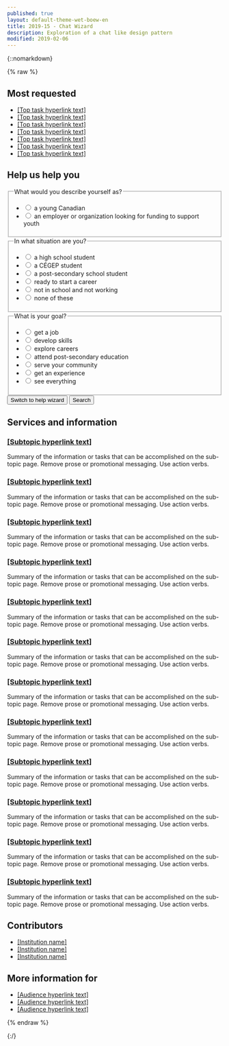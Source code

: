 ```yaml
---
published: true
layout: default-theme-wet-boew-en
title: 2019-15 - Chat Wizard
description: Exploration of a chat like design pattern
modified: 2019-02-06
---
```


{::nomarkdown}

{% raw %}

<!-- Chatbot -->
<style>
	@-webkit-keyframes grow {
		0% {
			-ms-transform: scale(0, 1);
			-webkit-transform: scale(0, 1);
			transform: scale(0, 1);
		}
		38% {
			-ms-transform: scale(0, 1);
			-webkit-transform: scale(0, 1);
			transform: scale(0, 1);
		}
		40% {
			-ms-transform: scale(1, 1);
			-webkit-transform: scale(1, 1);
			transform: scale(1, 1);
		}
		88% {
			-ms-transform: scale(1, 1);
			-webkit-transform: scale(1, 1);
			transform: scale(1, 1);
		}
		90% {
			-ms-transform: scale(0, 1);
			-webkit-transform: scale(0, 1);
			transform: scale(0, 1);
		}
		100% {
			-ms-transform: scale(0, 1);
			-webkit-transform: scale(0, 1);
			transform: scale(0, 1);
		}
	}
	@keyframes slideInFromRight {
		0% {
			-ms-transform: scale(0, 1);
			-webkit-transform: scale(0, 1);
			transform: scale(0, 1);
		}
		38% {
			-ms-transform: scale(0, 1);
			-webkit-transform: scale(0, 1);
			transform: scale(0, 1);
		}
		40% {
			-ms-transform: scale(1, 1);
			-webkit-transform: scale(1, 1);
			transform: scale(1, 1);
		}
		88% {
			-ms-transform: scale(1, 1);
			-webkit-transform: scale(1, 1);
			transform: scale(1, 1);
		}
		90% {
			-ms-transform: scale(0, 1);
			-webkit-transform: scale(0, 1);
			transform: scale(0, 1);
		}
		100% {
			-ms-transform: scale(0, 1);
			-webkit-transform: scale(0, 1);
			transform: scale(0, 1);
		}
	}
	@-webkit-keyframes grow {
		0% {
			-ms-transform: scale(1, 1);
			-webkit-transform: scale(1, 1);
			transform: scale(1, 1);
		}
		15% {
			-ms-transform: scale(1.15, 1.15);
			-webkit-transform: scale(1.15, 1.15);
			transform: scale(1.15, 1.15);
		}
		30% {
			-ms-transform: scale(1, 1);
			-webkit-transform: scale(1, 1);
			transform: scale(1, 1);
		}
		65% {
			-ms-transform: scale(1.3, 1.3);
			-webkit-transform: scale(1.3, 1.3);
			transform: scale(1.3, 1.3);
		}
		100% {
			-ms-transform: scale(1, 1);
			-webkit-transform: scale(1, 1);
			transform: scale(1, 1);
		}
	}
	@keyframes pulseIn {
		0% {
			-ms-transform: scale(1, 1);
			-webkit-transform: scale(1, 1);
			transform: scale(1, 1);
		}
		15% {
			-ms-transform: scale(1.15, 1.15);
			-webkit-transform: scale(1.15, 1.15);
			transform: scale(1.15, 1.15);
		}
		30% {
			-ms-transform: scale(1, 1);
			-webkit-transform: scale(1, 1);
			transform: scale(1, 1);
		}
		65% {
			-ms-transform: scale(1.3, 1.3);
			-webkit-transform: scale(1.3, 1.3);
			transform: scale(1.3, 1.3);
		}
		100% {
			-ms-transform: scale(1, 1);
			-webkit-transform: scale(1, 1);
			transform: scale(1, 1);
		}
	}
	.chtbt-trans-left {
		will-change:  scroll-position;
		animation: 15s ease-out 0s 1 slideInFromRight;
		transform-origin: 100% 50%;
	}
	.chtbt-trans-pulse {
		will-change: transform;
		animation: 0.5s linear 4s 1 pulseIn, 0.5s linear 11s 1 pulseIn, 0.5s linear 30s 1 pulseIn;
	}
	.chtbt-bubble-wrap {
		width: 60px;
		height: 60px;
		position: fixed;
		bottom: 30px;
		right: 30px;
		z-index: 1049;
	}
	.chtbt-bubble-wrap p {
		position: relative;
		top: 5px;
		right: 190px;
		width: 220px;
		font-size: 0.9em;
		background: #335075;
		color: #fff;
		padding: 5px 50px 5px 25px;
		line-height: 20px;
		height: 50px;
		border-top-left-radius: 25px;
		border-bottom-left-radius: 25px;
	}
	.chtbt-bubble {
		width: 100%;
		height: 100%;
		position: absolute;
		bottom: 0;
		right: 0;
		background: #fff url('bot/assets/bot-default-avatar.png') center no-repeat;
		border-radius: 50%;
		box-shadow: 0 2px 4px rgba(0, 0, 0, 0.45);
		text-indent: -9999px;
		overflow: hidden;
		white-space: nowrap;
	}
	.chtbt-container {
		display: none;
		position: fixed;
		bottom: 20px;
		right: 20px;
		z-index: 1050;
		background-color: #fff;
		width: 25%;
		overflow: hidden;
		font-size: 0.9em;
	}
	@media screen and (max-width: 1199px) {
		.chtbt-container {
			width: 35%;
		}
	}
	@media screen and (max-width: 992px) {
		.chtbt-container {
			width: 45%;
		}
	}
	@media screen and (max-width: 768px) {
		.chtbt-container {
			width: 100%;
			height: 100%;
			padding: 0;
			margin: 0;
			bottom: 0;
			right: 0;
		}
		.chtbt-conversation {
			max-height: 350px;
		}
		.chtbt-noscroll {
			overflow: hidden !important;
		}
	}
	.chtbt-min {
		overflow: visible;
		color: #fff;
		background: transparent;
		border: 0;
		-webkit-appearance: none;
		font-weight: 700;
		width: 44px;
		height: 44px;
		line-height: 50px;
		text-decoration: none;
		opacity: 0.65;
		filter: alpha(opacity=65);
		position: absolute;
		right: 0;
		top: 0;
		padding: 0;
		margin: 0;
		font-size: 1.1em;
	}
	.chtbt-min:focus {
		outline: 1px dotted #fff;
		outline-offset: -2px;
		opacity: 1;
	}
	.chtbt-conversation {
		overflow-y: auto;
		overflow-x: hidden;
		max-height: 500px;
		min-height: 200px;
	}
	.chtbt-history {
		padding-top: 15px;
	}
	.chtbt-history::before {
		content: "";
		width: 100%;
		height: 40px;
		pointer-events: none;
		background: linear-gradient(to bottom,#fff 20%, rgba(255,255,255,0) 100%);
		position: absolute;
		top: 0;
		left: 0;
		z-index: 1051;
	}
	.chtbt-inputs fieldset:first-child {
		border-top: 1px solid #e5e5e5;
	}
	.chtbt-inputs ul:last-child {
		margin-bottom: 0;
	}
	.chtbt-container h4, .chtbt-container legend {
		font-size: 1em;
	}
	.chtbt-question, .chtbt-message, .chtbt-container label {
		padding: 8px 12px;
		border-radius: 15px;
		color: #595a5a;
		width: auto;
		font-weight: normal;
	}
	.chtbt-question {
		background-color: #ececec;
		min-width: 60px;
		position: relative;
	}
	.chtbt-message, .chtbt-container label {
		background-color: #dfdfdf;
	}
	.chtbt-message {
		margin-right: 15px;
	}
	.chtbt-container label {
		border: 1px solid #aaa;
		font-weight: bold;
	}
	.chtbt-avatar, .chtbt-question {
		display: table-cell;
		vertical-align: middle;
	}
	.chtbt-avatar {
		width: 30px;
		height: 30px;
		background-color: #fff;
		background-image: url('bot/assets/bot-default-avatar.png');
		background-size: 25px;
		background-repeat: no-repeat;
		background-position: center;
	}
	.chtbt-basic-link {
		min-height: inherit;
	}
	@-webkit-keyframes grow {
		to {
			-webkit-transform: translateX(-50%) scale(0);
			transform: translateX(-50%) scale(0);
		}
	}
	@keyframes grow {
		to {
			-webkit-transform: translateX(-50%) scale(0);
			transform: translateX(-50%) scale(0);
		}
	}
	.chtbt-loader {
		width: 26px;
		height: 6px;
		position: absolute;
		top: 50%;
		left: 30px;
		-webkit-transform: translateX(-50%) translateY(-50%);
		transform: translateX(-50%) translateY(-50%);
	}
	.chtbt-loader-dot {
		will-change: transform;
		height: 6px;
		width: 6px;
		border-radius: 50%;
		background-color: #444;
		position: absolute;
		-webkit-animation: grow 0.5s ease-in-out infinite alternate;
		animation: grow 0.5s ease-in-out infinite alternate;
	}
	.chtbt-loader-dot.dot1 {
		left: 0;
		-webkit-transform-origin: 100% 50%;
		transform-origin: 100% 50%;
	}
	.chtbt-loader-dot.dot2 {
		left: 50%;
		-webkit-transform: translateX(-50%) scale(1);
		transform: translateX(-50%) scale(1);
		-webkit-animation-delay: 0.1s;
		animation-delay: 0.1s;
	}
	.chtbt-loader-dot.dot3 {
		right: 0;
		-webkit-animation-delay: 0.2s;
		animation-delay: 0.2s;
	}
</style>

<div class="row">
	<div class="col-md-4 col-xs-12 pull-right">
		<section class="lnkbx">
			<h2>
			Most requested
			</h2>
			<ul>
				<li><a href="#">		[Top task hyperlink text]
				</a></li>
				<li><a href="#">		[Top task hyperlink text]
				</a></li>
				<li><a href="#">		[Top task hyperlink text]
				</a></li>
				<li><a href="#">		[Top task hyperlink text]
				</a></li>
				<li><a href="#">		[Top task hyperlink text]
				</a></li>
				<li><a href="#">		[Top task hyperlink text]
				</a></li>
				<li><a href="#">		[Top task hyperlink text]
				</a></li>
			</ul>
		</section>	</div>
		<div class="container wb-chtbt chtbt-basic">
			<div class="row">
				<section class="col-md-12">
					<h2>Help us help you</h2>
					<form class="mrgn-bttm-xl" data-wb-chtbt='{"action":"search", "send":"Show results"}'>
						<fieldset>
							<legend id="q1" data-wb-chtbt-q="Are you:">What would you describe yourself as?</legend>
							<ul class="list-unstyled mrgn-tp-md">
								<li>
									<label data-wb-chtbt-a='{"next":"#q2","url":"page1.html"}'>
										<input type="radio" value="young-canadian" name="q1" />
										a young Canadian
									</label>
								</li>
								<li>
									<label data-wb-chtbt-a='{"url":"page2.html"}'>
										<input type="radio" value="employer-organization-funding-support-youth" name="q1" />
										an employer or organization looking for funding to support youth
									</label>
								</li>
							</ul>
						</fieldset>
						<fieldset>
							<legend id="q2" data-wb-chtbt-q="Great! And are you:">In what situation are you?</legend>
							<ul class="list-unstyled mrgn-tp-md">
								<li>
									<label data-wb-chtbt-a='{"next":"#q3","url":"page1.html"}'>
										<input type="radio" value="high-school" name="q2" />
										a high school student
									</label>
								</li>
								<li>
									<label data-wb-chtbt-a='{"next":"#q3","url":"page1.html"}'>
										<input type="radio" value="cegep-student" name="q2" />
										a CÉGEP student
									</label>
								</li>
								<li>
									<label data-wb-chtbt-a='{"next":"#q3","url":"page1.html"}'>
										<input type="radio" value="post-secondary" name="q2" />
										a post-secondary school student
									</label>
								</li>
								<li>
									<label data-wb-chtbt-a='{"next":"#q3","url":"page1.html"}'>
										<input type="radio" value="ready-start-career" name="q2" />
										ready to start a career
									</label>
								</li>
								<li>
									<label data-wb-chtbt-a='{"next":"#q3","url":"page1.html"}'>
										<input type="radio" value="not-school-not-working" name="q2" />
										not in school and not working
									</label>
								</li>
								<li>
									<label data-wb-chtbt-a='{"next":"#q3","url":"page1.html"}'>
										<input type="radio" value="none" name="q2" />
										none of these
									</label>
								</li>
							</ul>
						</fieldset>
						<fieldset>
							<legend data-wb-chtbt-q="Awesome! And would you like to:">What is your goal?</legend>
							<ul class="list-unstyled mrgn-tp-md">
								<li>
									<label data-wb-chtbt-a='{"url":"page3.html"}'>
										<input type="radio" value="get-job" name="q3" />
										get a job
									</label>
								</li>
								<li>
									<label data-wb-chtbt-a='{"url":"page4.html"}'>
										<input type="radio" value="develop-skills" name="q3" />
										develop skills
									</label>
								</li>
								<li>
									<label data-wb-chtbt-a='{"url":"page5.html"}'>
										<input type="radio" value="explore-careers" name="q3" />
										explore careers
									</label>
								</li>
								<li>
									<label data-wb-chtbt-a='{"url":"page6.html"}'>
										<input type="radio" value="post-secondary-education" name="q3" />
										attend post-secondary education
									</label>
								</li>
								<li>
									<label data-wb-chtbt-a='{"url":"page7.html"}'>
										<input type="radio" value="serve-community" name="q3" />
										serve your community
									</label>
								</li>
								<li>
									<label data-wb-chtbt-a='{"url":"page8.html"}'>
										<input type="radio" value="get-experience" name="q3" />
										get an experience
									</label>
								</li>
								<li>
									<label data-wb-chtbt-a='{"url":"page1.html"}'>
										<input type="radio" value="everything" name="q3" />
										see everything
									</label>
								</li>
							</ul>
						</fieldset>
						<button type="submit" class="btn btn-sm btn-default chtbt-link">Switch to help wizard</button>
						<button type="submit" class="btn btn-sm btn-primary" data-chtbt-end="Thank you. I have built a page with results you may find resourceful.">Search</button>
					</form>
				</section>
			</div>
		</div>
	<section class="col-md-8 pull-left">
		<h2>Services and information</h2>
		<div class="wb-eqht row">
			<div class="col-md-6">
				<section>
					<h3 class="h5"><a href="#">
					[Subtopic hyperlink text]
					</a></h3>
					<p>
					Summary of the information or tasks that can be accomplished on the sub-topic page. Remove prose or promotional messaging. Use action verbs.
					</p>
				</section>
			</div>			<div class="col-md-6">
				<section>
					<h3 class="h5"><a href="#">
					[Subtopic hyperlink text]
					</a></h3>
					<p>
					Summary of the information or tasks that can be accomplished on the sub-topic page. Remove prose or promotional messaging. Use action verbs.
					</p>
				</section>
			</div>			<div class="col-md-6">
				<section>
					<h3 class="h5"><a href="#">
					[Subtopic hyperlink text]
					</a></h3>
					<p>
					Summary of the information or tasks that can be accomplished on the sub-topic page. Remove prose or promotional messaging. Use action verbs.
					</p>
				</section>
			</div>			<div class="col-md-6">
				<section>
					<h3 class="h5"><a href="#">
					[Subtopic hyperlink text]
					</a></h3>
					<p>
					Summary of the information or tasks that can be accomplished on the sub-topic page. Remove prose or promotional messaging. Use action verbs.
					</p>
				</section>
			</div>			<div class="col-md-6">
				<section>
					<h3 class="h5"><a href="#">
					[Subtopic hyperlink text]
					</a></h3>
					<p>
					Summary of the information or tasks that can be accomplished on the sub-topic page. Remove prose or promotional messaging. Use action verbs.
					</p>
				</section>
			</div>			<div class="col-md-6">
				<section>
					<h3 class="h5"><a href="#">
					[Subtopic hyperlink text]
					</a></h3>
					<p>
					Summary of the information or tasks that can be accomplished on the sub-topic page. Remove prose or promotional messaging. Use action verbs.
					</p>
				</section>
			</div>			<div class="col-md-6">
				<section>
					<h3 class="h5"><a href="#">
					[Subtopic hyperlink text]
					</a></h3>
					<p>
					Summary of the information or tasks that can be accomplished on the sub-topic page. Remove prose or promotional messaging. Use action verbs.
					</p>
				</section>
			</div>			<div class="col-md-6">
				<section>
					<h3 class="h5"><a href="#">
					[Subtopic hyperlink text]
					</a></h3>
					<p>
					Summary of the information or tasks that can be accomplished on the sub-topic page. Remove prose or promotional messaging. Use action verbs.
					</p>
				</section>
			</div>			<div class="col-md-6">
				<section>
					<h3 class="h5"><a href="#">
					[Subtopic hyperlink text]
					</a></h3>
					<p>
					Summary of the information or tasks that can be accomplished on the sub-topic page. Remove prose or promotional messaging. Use action verbs.
					</p>
				</section>
			</div>			<div class="col-md-6">
				<section>
					<h3 class="h5"><a href="#">
					[Subtopic hyperlink text]
					</a></h3>
					<p>
					Summary of the information or tasks that can be accomplished on the sub-topic page. Remove prose or promotional messaging. Use action verbs.
					</p>
				</section>
			</div>			<div class="col-md-6">
				<section>
					<h3 class="h5"><a href="#">
					[Subtopic hyperlink text]
					</a></h3>
					<p>
					Summary of the information or tasks that can be accomplished on the sub-topic page. Remove prose or promotional messaging. Use action verbs.
					</p>
				</section>
			</div>			<div class="col-md-6">
				<section>
					<h3 class="h5"><a href="#">
					[Subtopic hyperlink text]
					</a></h3>
					<p>
					Summary of the information or tasks that can be accomplished on the sub-topic page. Remove prose or promotional messaging. Use action verbs.
					</p>
				</section>
			</div>		</div>
	</section>
	<div class="pull-right col-xs-12 col-md-4">
		<section class="lnkbx">
			<h2>
			Contributors
			</h2>
			<ul>
				<li><a href="#">[Institution name]</a></li>
				<li><a href="#">[Institution name]</a></li>
				<li><a href="#">[Institution name]</a></li>
			</ul>
		</section>
		<section class="lnkbx">
			<h2>More information for</h2>
			<ul>
				<li><a href="#">[Audience hyperlink text]</a></li>
				<li><a href="#">[Audience hyperlink text]</a></li>
				<li><a href="#">[Audience hyperlink text]</a></li>
			</ul>
		</section>
	</div>
</div>

<script src="https://ajax.googleapis.com/ajax/libs/jquery/2.1.4/jquery.js"></script>
<!-- Chat bot -->
<script>
// Data structure example for a working chatbot
var datainput = {
	header: {
		action: "search", 
		send: "Show results",
		endtext: "Thank you. I have built a page with results you may find resourceful.",
		starttext: "Hi! I can help direct you to programs and services you might be interested in. Let's begin...",
		first: "q1"
	}, 
	questions: {
		q1: 
		{
			queryName: "describe",
			labelform: "What would you describe yourself as?",
			labelwizard: "Are you:",
			input: "radio",
			choices: [
				{ 
					content: "a young Canadian",
					queryParam: "young-canadian",
					next: "q2"
				},
				{ 
					content: "an employer or organization looking for funding to support youth",
					queryParam: "employer-organization-funding-support-youth",
					next: "none",
					url: "2019-15-exploration-chat-pattern-prototype-results.html"
				}
			]
		}, 
		q2:
		{
			queryName: "situation",
			labelform: "In what situation are you?",
			labelwizard: "Great! And are you:",
			input: "radio",
			choices: [
				{ 
					content: "a high school student",
					queryParam: "high-school",
					next: "q3"
				},
				{ 
					content: "a CÉGEP student",
					queryParam: "cegep-student",
					next: "q3"
				},
				{ 
					content: "a post-secondary school student",
					queryParam: "post-secondary",
					next: "q3"
				},
				{ 
					content: "ready to start a career",
					queryParam: "ready-start-career",
					next: "q3"
				},
				{ 
					content: "not in school and not working",
					queryParam: "not-school-not-working",
					next: "q3"
				},
				{ 
					content: "none of these",
					queryParam: "none",
					next: "q3"
				}
			]
		},
		q3:
		{
			queryName: "goal",
			labelform: "What is your goal?",
			labelwizard: "Awesome! And would you like to:",
			input: "radio",
			choices: [
				{ 
					content: "get a job",
					queryParam: "get-job",
					next: "none",
					url: "2019-15-exploration-chat-pattern-prototype-results.html"
				},
				{ 
					content: "develop skills",
					queryParam: "develop-skills",
					next: "none",
					url: "2019-15-exploration-chat-pattern-prototype-results.html"
				},
				{ 
					content: "explore careers",
					queryParam: "explore-careers",
					next: "none",
					url: "2019-15-exploration-chat-pattern-prototype-results.html"
				},
				{ 
					content: "attend post-secondary education",
					queryParam: "post-secondary-education",
					next: "none",
					url: "2019-15-exploration-chat-pattern-prototype-results.html"
				},
				{ 
					content: "serve your community",
					queryParam: "serve-community",
					next: "none",
					url: "2019-15-exploration-chat-pattern-prototype-results.html"
				},
				{ 
					content: "get an experience",
					queryParam: "get-experience",
					next: "none",
					url: "2019-15-exploration-chat-pattern-prototype-results.html"
				},
				{ 
					content: "see everything",
					queryParam: "everything",
					next: "none",
					url: "2019-15-exploration-chat-pattern-prototype-results.html"
				}
			]
		}
	}
};
			
// For testing purposes, stringify the JavaScipt Object Array
var datajson = JSON.stringify(datainput);

// Parsing JSON Data Source
datainput = JSON.parse(datajson);

// Create the data that is sent as an output, if needed + check if user has answered + determine index of question
var dataoutput = [],
	hasAnswered = true, 
	first = datainput.header.first,
	redirurl = "",
	current = datainput.questions[datainput.header.first];

// If chatbot is found, initiate
function initiateChtbt($selector, $input="JSON") {
	buildChtbt($selector);

	var $basic = $(".chtbt-basic"), 
		$bubble = $(".chtbt-bubble-wrap"), 
		$container = $(".chtbt-container"), 
		$form = $(".chtbt-body");

	$basic.hide();
	$bubble.fadeIn('slow');

	setTimeout(function () {
		$bubble.find('p').hide();
	}, 14850);

	// Show basic form and hide chatbot
	$(".chtbt-basic-link").on("click", function(event) {
		event.preventDefault();
		$container.stop().hide();

		$basic.stop().show();
		$basic.find("input:first").focus();
		$("body").removeClass("chtbt-noscroll");
	});

	// Show chatbot and hide basic form
	$(".chtbt-link").on("click", function(event) {
		event.preventDefault();
		$basic.stop().hide();

		$bubble.find(".chtbt-bubble").removeClass("chtbt-trans-pulse");
		$bubble.find("p").hide().removeClass("chtbt-trans-left");

		$container.stop().show();
		$bubble.stop().hide();
		$(".chtbt-conversation").scrollTop($('.chtbt-history')[0].scrollHeight);
		$("body").addClass("chtbt-noscroll");

		if(hasAnswered) {
			appendInteraction($form);
		}
	});

	// On Submit answer
	$form.on("submit", function(event) {
		event.preventDefault();
		appendReply($form, $("input:checked"));
	})

	// Minimize chatbot
	$(".chtbt-min").on("click", function(event) {
		event.preventDefault();
		$container.stop().hide();
		$bubble.stop().show();
		$("body").removeClass("chtbt-noscroll");
	});
}

// Builds the chatbot skeleton
function buildChtbt($selector) {
	$selector.after('<div class="chtbt-bubble-wrap"><p class="chtbt-trans-left">I can help you find the information you need</p><a href="#chtbt-container" aria-controls="chtbt-container" class="chtbt-link chtbt-bubble chtbt-trans-pulse" role="button">Toggle help wizard</a></div>');
	$selector.next('.chtbt-bubble-wrap').after('<aside class="modal-content overlay-def chtbt-container"></a>');

	$container = $(".chtbt-container");
	$container.append('<header class="modal-header chtbt-header"><h2 class="modal-title chtbt-title">I can help you find the information you need</h2><button type="button" class="chtbt-min" title="Minimize help wizard"><span class="glyphicon glyphicon-chevron-down"></span></button></header>');
	$container.append('<form class="modal-body chtbt-body"></form>');

	$form = $(".chtbt-body");
	$form.append('<div class="chtbt-conversation mrgn-bttm-md"><section class="chtbt-history"><h3 class="wb-inv">Conversation history</h3></section><section class="chtbt-reply"><h3 class="wb-inv">Reply</h3><div class="chtbt-inputs"></div></section></div>');
	$form.append('<section class="chtbt-controls"><h3 class="wb-inv">Controls</h3><div class="row"><div class="col-xs-12"><button type="submit" class="btn btn-primary btn-block" type="button">Send</button></div></div><div class="row"><div class="col-xs-12 text-center mrgn-tp-sm"><a href="#chtbt-basic" class="btn btn-sm btn-link chtbt-basic-link" role="button">Switch to basic form</a></div></div></section>');

	$(".chtbt-conversation").scrollTop($('.chtbt-history')[0].scrollHeight);
}

// Adds new question from bot and inputs
function appendInteraction($selector, last) {
	hasAnswered = false;
	$selector.find(":input[type=submit]").prop('disabled', true);
	var $dropspot = $selector.find(".chtbt-history");
	$dropspot.append('<div class="row mrgn-bttm-sm"><div class="col-xs-9"><h4 class="mrgn-tp-0 mrgn-bttm-sm"><span class="chtbt-avatar"></span><span class="chtbt-question"><span class="chtbt-loader"><span class="chtbt-loader-dot dot1"></span><span class="chtbt-loader-dot dot2"></span><span class="chtbt-loader-dot dot3"></span></span></span></h4></div></div>');

	var $inputsSpot = $selector.find(".chtbt-inputs");
	$inputsSpot.html('');
	var questionnaire = datainput.header;

	setTimeout(function () {
		if(first != "") {
			$dropspot.find(".chtbt-question").last().html(questionnaire.starttext);
			first = "";
			appendInteraction($selector, false);
		} else if(current == "last") {
			var paramStr = "",
				btnclasses = $selector.find(":input[type=submit]").attr('class'); // For demo purposes

			for(var i=0; i<dataoutput.length; i++) {
				paramStr += dataoutput[i].qId + "=" + dataoutput[i].answer + '&';
			}
			paramStr = paramStr.slice(0, -1);
			$dropspot.find(".chtbt-question").last().html(questionnaire.endtext);
			$selector.find(":input[type=submit]").replaceWith('<a class="' + btnclasses + '" href="' + redirurl + '?' + paramStr + '">' + questionnaire.send + ' <span class="glyphicon glyphicon-chevron-right small"></span></a>');
		} else {
			$dropspot.find(".chtbt-question").last().html(current.labelwizard);
			setTimeout(function () {
				$inputsSpot.append('<fieldset><legend class="wb-inv">' + current.labelwizard + '</legend><div class="row"><div class="col-xs-12"><ul class="list-inline mrgn-tp-sm chtbt-choices"></ul></div></div></fieldset>');
				for(var i=0; i<current.choices.length; i++) {
					iQuestion = current.choices[i];	
					$inputsSpot.find(".chtbt-choices").append('<li><label><input type="' + current.input + '" value="' + iQuestion.queryParam + '" name="' + current.queryName + '" data-chtbt-next="' + iQuestion.next + '"' + (typeof iQuestion.url === "undefined" ? '' : 'data-chtbt-url="' + iQuestion.url + '"') + ' /> <span>' + iQuestion.content + '</span></label></li>');
				}
				if($(".chtbt-reply").outerHeight() > ($(".chtbt-conversation").innerHeight() - $(".chtbt-question:last")[0].scrollHeight)) {
					$(".chtbt-conversation").stop().animate({scrollTop:$(".chtbt-history").outerHeight() - $(".chtbt-question:last")[0].scrollHeight - 30}, 500, 'swing');
				} else {
					$(".chtbt-conversation").scrollTop($(".chtbt-history")[0].scrollHeight);
				}
				$selector.find(":input[type=submit]").prop('disabled', false);
			}, 750);
		}
		$(".chtbt-conversation").scrollTop($(".chtbt-history")[0].scrollHeight);
	}, 1750);
}

// Adds reply from human and calls next question
function appendReply($selector, $answer) {
	$selector.find(":input[type=submit]").prop('disabled', true);
	dataoutput.push({qId: current.queryName, answer: $answer.next().html()});	// Should be $answer.val()
	console.log(dataoutput);	// For testing purposes
	$dropspot = $selector.find(".chtbt-history");
	$dropspot.append('<div class="row mrgn-bttm-md"><div class="col-xs-9 col-xs-offset-3"><div class="chtbt-message text-right pull-right"><p class="mrgn-bttm-0">' + $answer.next("span").html() + '</p></div></div></div>');
	hasAnswered = true;
	setTimeout(function () {
		$selector.find(".chtbt-inputs").remove("fieldset");
		var next = $answer.data('chtbt-next');
		if(next == "none") {
			current = "last";
			redirurl = $answer.data('chtbt-url');
		} else {
			current = datainput.questions[next];
		}
		appendInteraction($selector);
	}, 500);
}

if($(".wb-chtbt").length) {
	$chtbt = $(".wb-chtbt");
	initiateChtbt($chtbt);
}
</script>

{% endraw %}

{:/}